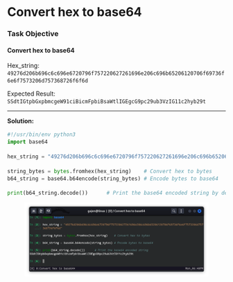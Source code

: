 # Convert hex to base64

### Task Objective

#### Convert hex to base64

Hex\_string: `49276d206b696c6c696e6720796f757220627261696e206c696b65206120706f69736f6e6f7573206d757368726f6f6d`&#x20;

Expected Result: `SSdtIGtpbGxpbmcgeW91ciBicmFpbiBsaWtlIGEgcG9pc29ub3VzIG11c2hyb29t`

***

**Solution:**

```python
#!/usr/bin/env python3
import base64

hex_string = "49276d206b696c6c696e6720796f757220627261696e206c696b65206120706f69736f6e6f7573206d757368726f6f6d"

string_bytes = bytes.fromhex(hex_string)    # Convert hex to bytes
b64_string = base64.b64encode(string_bytes) # Encode bytes to base64

print(b64_string.decode())      # Print the base64 encoded string by decoding from bytes strings
```

<figure><img src=".gitbook/assets/Convert hex to base64.png" alt=""><figcaption></figcaption></figure>
